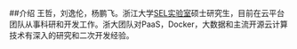 ##介绍
王哲，刘逸伦，杨鹏飞。浙江大学[SEL实验室](www.sel.zju.edu.cn)硕士研究生，目前在云平台团队从事科研和开发工作。浙大团队对PaaS，Docker，大数据和主流开源云计算技术有深入的研究和二次开发经验。		

